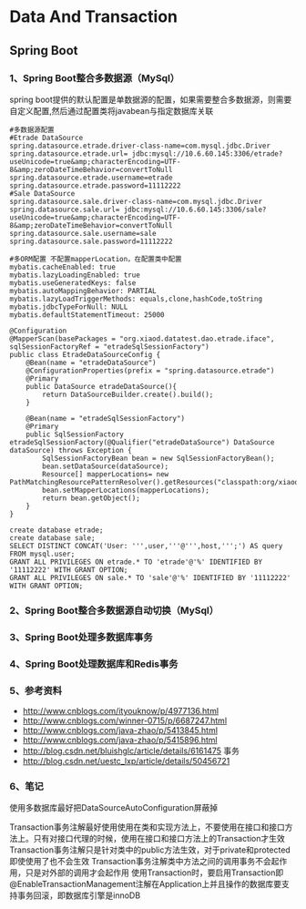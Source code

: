 # Data And Transaction

## Spring Boot

### 1、Spring Boot整合多数据源（MySql）

spring boot提供的默认配置是单数据源的配置，如果需要整合多数据源，则需要自定义配置,然后通过配置类将javabean与指定数据库关联

```
#多数据源配置
#Etrade DataSource
spring.datasource.etrade.driver-class-name=com.mysql.jdbc.Driver
spring.datasource.etrade.url= jdbc:mysql://10.6.60.145:3306/etrade?useUnicode=true&amp;characterEncoding=UTF-8&amp;zeroDateTimeBehavior=convertToNull
spring.datasource.etrade.username=etrade
spring.datasource.etrade.password=11112222
#Sale DataSource
spring.datasource.sale.driver-class-name=com.mysql.jdbc.Driver
spring.datasource.sale.url= jdbc:mysql://10.6.60.145:3306/sale?useUnicode=true&amp;characterEncoding=UTF-8&amp;zeroDateTimeBehavior=convertToNull
spring.datasource.sale.username=sale
spring.datasource.sale.password=11112222

#多ORM配置 不配置mapperLocation，在配置类中配置
mybatis.cacheEnabled: true
mybatis.lazyLoadingEnabled: true
mybatis.useGeneratedKeys: false
mybatis.autoMappingBehavior: PARTIAL
mybatis.lazyLoadTriggerMethods: equals,clone,hashCode,toString
mybatis.jdbcTypeForNull: NULL
mybatis.defaultStatementTimeout: 25000
```

```
@Configuration
@MapperScan(basePackages = "org.xiaod.datatest.dao.etrade.iface", sqlSessionFactoryRef = "etradeSqlSessionFactory")
public class EtradeDataSourceConfig {
    @Bean(name = "etradeDataSource")
    @ConfigurationProperties(prefix = "spring.datasource.etrade")
    @Primary
    public DataSource etradeDataSource(){
        return DataSourceBuilder.create().build();
    }

    @Bean(name = "etradeSqlSessionFactory")
    @Primary
    public SqlSessionFactory etradeSqlSessionFactory(@Qualifier("etradeDataSource") DataSource dataSource) throws Exception {
        SqlSessionFactoryBean bean = new SqlSessionFactoryBean();
        bean.setDataSource(dataSource);
        Resource[] mapperLocations= new PathMatchingResourcePatternResolver().getResources("classpath:org/xiaod/datatest/dao/etrade/xml/*.xml");
        bean.setMapperLocations(mapperLocations);
        return bean.getObject();
    }
}
```


```
create database etrade;
create database sale;
SELECT DISTINCT CONCAT('User: ''',user,'''@''',host,''';') AS query FROM mysql.user;
GRANT ALL PRIVILEGES ON etrade.* TO 'etrade'@'%' IDENTIFIED BY '11112222' WITH GRANT OPTION;
GRANT ALL PRIVILEGES ON sale.* TO 'sale'@'%' IDENTIFIED BY '11112222' WITH GRANT OPTION;
```


### 2、Spring Boot整合多数据源自动切换（MySql）


### 3、Spring Boot处理多数据库事务



### 4、Spring Boot处理数据库和Redis事务

### 5、参考资料
- http://www.cnblogs.com/ityouknow/p/4977136.html
- http://www.cnblogs.com/winner-0715/p/6687247.html
- http://www.cnblogs.com/java-zhao/p/5413845.html
- http://www.cnblogs.com/java-zhao/p/5415896.html
- http://blog.csdn.net/bluishglc/article/details/6161475
事务
- http://blog.csdn.net/uestc_lxp/article/details/50456721

### 6、笔记
使用多数据库最好把DataSourceAutoConfiguration屏蔽掉

Transaction事务注解最好使用使用在类和实现方法上，不要使用在接口和接口方法上。只有对接口代理的时候，使用在接口和接口方法上的Transaction才生效
Transaction事务注解只是针对类中的public方法生效，对于private和protected即使使用了也不会生效
Transaction事务注解类中方法之间的调用事务不会起作用，只是对外部的调用才会起作用
使用Transaction时，要启用Transaction即 @EnableTransactionManagement注解在Application上并且操作的数据库要支持事务回滚，即数据库引擎是innoDB